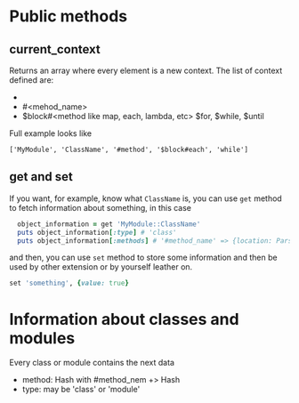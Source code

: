 # Public methods

## current_context

Returns an array where every element is a new context. The list of context defined are:

* <Module or class name>
* #<mehod_name>
* $block#<method like map, each, lambda, etc> $for, $while, $until

Full example looks like

`['MyModule', 'ClassName', '#method', '$block#each', 'while']`

## get and set

If you want, for example, know what `ClassName` is, you can use `get` method to fetch information about something, in this
case

```ruby
  object_information = get 'MyModule::ClassName'
  puts object_information[:type] # 'class'
  puts object_information[:methods] # '#method_name' => {location: Parser::Source::Map::Definition}
```

and then, you can use `set` method to store some information and then be used by other extension or by yourself leather on.

```ruby
set 'something', {value: true}
```
# Information about classes and modules

Every class or module contains the next data


* method: Hash with #method_nem +> Hash<with extra information like :location>
* type: may be 'class' or 'module'

